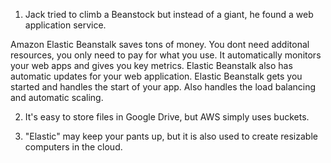 1. Jack tried to climb a Beanstock but instead of a giant, he found a web application service.

Amazon Elastic Beanstalk saves tons of money. You dont need additonal resources, you only need to pay for what you use. It automatically monitors your web apps and gives you key metrics.
Elastic Beanstalk also has automatic updates for your web application. Elastic Beanstalk gets you started and handles the start of your app. Also handles the load balancing and automatic scaling. 

2. It's easy to store files in Google Drive, but AWS simply uses buckets.

3. "Elastic" may keep your pants up, but it is also used to create resizable computers in the cloud.

